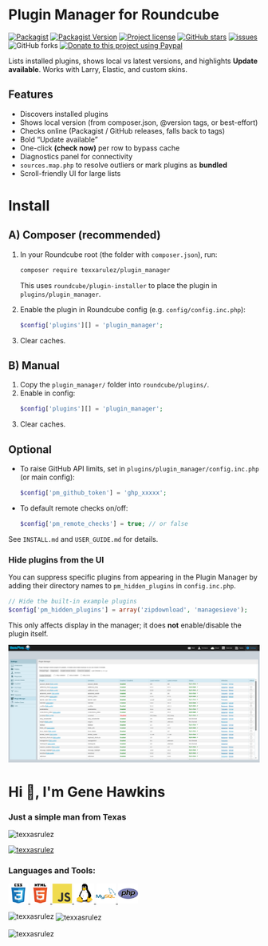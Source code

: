 # Plugin Manager for Roundcube

[![Packagist](https://img.shields.io/packagist/dt/texxasrulez/plugin_manager?style=plastic&labelColor=blue&color=FFED29)](https://packagist.org/packages/texxasrulez/plugin_manager)
[![Packagist Version](https://img.shields.io/packagist/v/texxasrulez/plugin_manager?style=plastic&logo=packagist&logoColor=white&labelColor=blue&color=50C878)](https://packagist.org/packages/texxasrulez/plugin_manager)
[![Project license](https://img.shields.io/github/license/texxasrulez/plugin_manager?style=plastic&labelColor=blue&color=orange)](https://github.com/texxasrulez/plugin_manager/LICENSE)
[![GitHub stars](https://img.shields.io/github/stars/texxasrulez/plugin_manager?style=plastic&logo=github&labelColor=blue&color=white)](https://github.com/texxasrulez/plugin_manager/stargazers)
[![issues](https://img.shields.io/github/issues/texxasrulez/plugin_manager?style=plastic&labelColor=blue&color=8FD9FB)](https://github.com/texxasrulez/plugin_manager/issues)
![GitHub forks](https://img.shields.io/github/forks/texxasrulez/plugin_manager?style=plastic&logo=github&logoColor=white&labelColor=blue&color=orange)
[![Donate to this project using Paypal](https://img.shields.io/badge/paypal-money_please-blue.svg?style=plastic&labelColor=blue&color=2E6F40&logo=paypal)](https://www.paypal.me/texxasrulez)

Lists installed plugins, shows local vs latest versions, and highlights **Update available**. Works with Larry, Elastic, and custom skins.

## Features
- Discovers installed plugins
- Shows local version (from composer.json, @version tags, or best-effort)
- Checks online (Packagist / GitHub releases, falls back to tags)
- Bold “Update available”
- One-click **(check now)** per row to bypass cache
- Diagnostics panel for connectivity
- `sources.map.php` to resolve outliers or mark plugins as **bundled**
- Scroll-friendly UI for large lists


# Install

## A) Composer (recommended)

1. In your Roundcube root (the folder with `composer.json`), run:
   ```bash
   composer require texxarulez/plugin_manager
   ```
   This uses `roundcube/plugin-installer` to place the plugin in `plugins/plugin_manager`.

2. Enable the plugin in Roundcube config (e.g. `config/config.inc.php`):
   ```php
   $config['plugins'][] = 'plugin_manager';
   ```

3. Clear caches.

## B) Manual

1. Copy the `plugin_manager/` folder into `roundcube/plugins/`.
2. Enable in config:
   ```php
   $config['plugins'][] = 'plugin_manager';
   ```
3. Clear caches.

## Optional
- To raise GitHub API limits, set in `plugins/plugin_manager/config.inc.php` (or main config):
  ```php
  $config['pm_github_token'] = 'ghp_xxxxx';
  ```

- To default remote checks on/off:
  ```php
  $config['pm_remote_checks'] = true; // or false
  ```

See `INSTALL.md` and `USER_GUIDE.md` for details.

### Hide plugins from the UI
You can suppress specific plugins from appearing in the Plugin Manager by adding their directory names to
`pm_hidden_plugins` in `config.inc.php`.

```php
// Hide the built-in example plugins
$config['pm_hidden_plugins'] = array('zipdownload', 'managesieve');
```
This only affects display in the manager; it does **not** enable/disable the plugin itself.

![Alt text](/images/plugin-manager-screenshot.png?raw=true "Plugin Manager Screenshot")

<h1>Hi 👋, I'm Gene Hawkins</h1>
<h3>Just a simple man from Texas</h3>

<p align="left"> <img src="https://komarev.com/ghpvc/?username=texxasrulez&label=Profile%20views&color=0e75b6&style=flat" alt="texxasrulez" /> </p>

<p align="left"> <a href="https://github.com/texxasrulez/plugin_manager"><img src="https://plugin_manager.vercel.app/?username=texxasrulez" alt="texxasrulez" /></a> </p>

<h3 align="left">Languages and Tools:</h3>
<p align="left"> <a href="https://www.w3schools.com/css/" target="_blank" rel="noreferrer"> <img src="https://raw.githubusercontent.com/devicons/devicon/master/icons/css3/css3-original-wordmark.svg" alt="css3" width="40" height="40"/> </a> <a href="https://www.w3.org/html/" target="_blank" rel="noreferrer"> <img src="https://raw.githubusercontent.com/devicons/devicon/master/icons/html5/html5-original-wordmark.svg" alt="html5" width="40" height="40"/> </a> <a href="https://developer.mozilla.org/en-US/docs/Web/JavaScript" target="_blank" rel="noreferrer"> <img src="https://raw.githubusercontent.com/devicons/devicon/master/icons/javascript/javascript-original.svg" alt="javascript" width="40" height="40"/> </a> <a href="https://www.linux.org/" target="_blank" rel="noreferrer"> <img src="https://raw.githubusercontent.com/devicons/devicon/master/icons/linux/linux-original.svg" alt="linux" width="40" height="40"/> </a> <a href="https://www.mysql.com/" target="_blank" rel="noreferrer"> <img src="https://raw.githubusercontent.com/devicons/devicon/master/icons/mysql/mysql-original-wordmark.svg" alt="mysql" width="40" height="40"/> </a> <a href="https://www.php.net" target="_blank" rel="noreferrer"> <img src="https://raw.githubusercontent.com/devicons/devicon/master/icons/php/php-original.svg" alt="php" width="40" height="40"/> </a> </p>

<p><img align="left" src="https://github-readme-stats.vercel.app/api/top-langs?username=texxasrulez&show_icons=true&locale=en&layout=compact" alt="texxasrulez" /></p>

<p>&nbsp;<img align="center" src="https://github-readme-stats.vercel.app/api?username=texxasrulez&show_icons=true&locale=en" alt="texxasrulez" /></p>

<p><img align="center" src="https://github-readme-streak-stats.herokuapp.com/?user=texxasrulez&" alt="texxasrulez" /></p>

